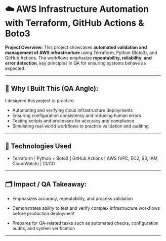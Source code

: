 # ☁️ AWS Infrastructure Automation with Terraform, GitHub Actions & Boto3

**Project Overview:**
This project showcases **automated validation and management of AWS infrastructure** using Terraform, Python (Boto3), and GitHub Actions. The workflows emphasize **repeatability, reliability, and error detection**, key principles in QA for ensuring systems behave as expected.

---

## 🚀 Why I Built This (QA Angle):

I designed this project to practice:

* Automating and verifying cloud infrastructure deployments
* Ensuring configuration consistency and reducing human errors
* Testing scripts and processes for accuracy and compliance
* Simulating real-world workflows to practice validation and auditing  

---

## 🔧 Technologies Used

- Terraform | Python + Boto3 | GitHub Actions | AWS (VPC, EC2, S3, IAM, CloudWatch) | CI/CD

---

## 🗂️ Impact / QA Takeaway:

- Emphasizes accuracy, repeatability, and process validation

- Demonstrates ability to test and verify complex infrastructure workflows before production deployment

- Prepares for QA-related tasks such as automated checks, configuration audits, and system verification
---



